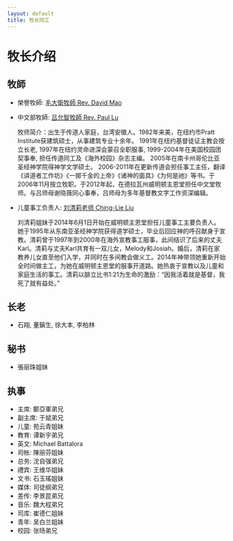 ```yaml
---
layout: default
title: 牧长同工
---
```


牧长介绍
=========

牧師
-----

 * 榮譽牧師: [毛大衛牧師 Rev. David Mao](/pastor-mao/)

 * 中文部牧師: [吕允智牧師 Rev. Paul Lu](/pastor-lu/)

      牧师简介：出生于传道人家庭，台湾安徽人。1982年来美，在纽约市Pratt
      Institute获建筑硕士，从事建筑专业十余年。
      1991年在纽约基督徒证主教会按立长老, 1997年在纽约灵命进深会蒙召全职服事, 1999-2004年在美国校园团契事奉, 担任传道同工及《海外校园》杂志主编。
      2005年在南卡州哥伦比亚圣经神学院得神学文学硕士。
      2006-2011年在更新传道会担任事工主任，翻译《讲道者工作坊》《一掷千金的上帝》《诸神的面具》《为何是祂》等书。于2006年11月按立牧职。于2012年起，在德拉瓦州威明顿主恩堂担任中文堂牧师。与吕师母谢晓薇同心事奉，吕师母为多年基督教文字工作资深编辑。

 * 儿童事工负责人: [刘清莉老师 Ching-Lie Liu](/chinglie/)

     刘清莉姐妹于2014年6月1日开始在威明顿主恩堂担任儿童事工主要负责人。她于1995年从东南亚圣经神学院获得道学硕士，毕业后回应神的呼召献身于宣教。清莉曾于1997年到2000年在海外宣教事工服事，此间结识了后来的丈夫Karl。清莉与丈夫Karl共育有一双儿女，Melody和Josiah。婚后，清莉在家教养儿女直至他们入学，并同时在多间教会做义工。2014年神带领她重新开始全时间做主工，为她在威明顿主恩堂的服事开道路。她热衷于宣教以及儿童和家庭生活的事工。清莉以腓立比书1:21为生命的激励：“因我活着就是基督，我死了就有益处。”



长老
-----

 * 石翔, 董鎭生, 徐大本, 李柏林 

秘书
-----

 * 張丽珠姐妹

执事
-----

 * 主席: 鄭亞軍弟兄
 * 副主席: 于斌弟兄
 * 儿童: 苑云青姐妹
 * 教育: 谭新宇弟兄
 * 英文: Michael Battalora
 * 司帐: 陳丽芬姐妹
 * 总务: 沈自强弟兄
 * 禮宾: 王维华姐妹
 * 文书: 石玉瑤姐妹
 * 媒体: 司徒纲弟兄
 * 差传: 李景昆弟兄
 * 音乐: 魏大程弟兄
 * 司库: 崔德仁姐妹
 * 青年: 吴白兰姐妹
 * 校园: 张旸弟兄

 
 

 
 [WCCEC]: http://www.wccec.org/
 [NCCEC]: http://www.nccec.org/

